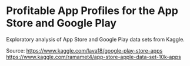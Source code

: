 # Profitable App Profiles for the App Store and Google Play
 
Exploratory analysis of App Store and Google Play data sets from Kaggle.

Source:
https://www.kaggle.com/lava18/google-play-store-apps
https://www.kaggle.com/ramamet4/app-store-apple-data-set-10k-apps
